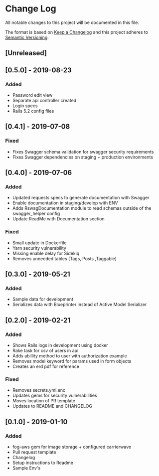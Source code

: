 # Change Log
All notable changes to this project will be documented in this file.

The format is based on [Keep a Changelog](http://keepachangelog.com/en/1.0.0/)
and this project adheres to [Semantic Versioning](http://semver.org/spec/v2.0.0.html).

## [Unreleased]

<!-- Note: Every project begins on version 0.1.0. Clear out the log below and start anew. Remove this message once completed. -->

## [0.5.0] - 2019-08-23
### Added 
- Password edit view
- Separate api controller created
- Login specs
- Rails 5.2 config files

## [0.4.1] - 2019-07-08
### Fixed
- Fixes Swagger schema validation for swagger security requirements
- Fixes Swagger dependencies on staging + production environments

## [0.4.0] - 2019-07-06
### Added
- Updated requests specs to generate documentation with Swagger
- Enable documentation in staging/develop with ENV
- Adds RswagDocumentation module to read schemas outside of the swagger_helper config
- Update ReadMe with Documentation section

### Fixed
- Small update in Dockerfile
- Yarn security vulnerability
- Missing enable delay for Sidekiq
- Removes unneeded tables (Tags, Posts ,Taggable)

## [0.3.0] - 2019-05-21
### Added
- Sample data for development
- Serializes data with Blueprinter instead of Active Model Serializer

## [0.2.0] - 2019-02-21
### Added
- Shows Rails logs in development using docker
- Rake task for csv of users in api
- Adds abillity method to user with authorization example
- Removes model keyword for params used in form objects
- Creates an erd pdf for reference

### Fixed
- Removes secrets.yml.enc
- Updates gems for security vulnerabilities
- Moves location of PR template
- Updates to README and CHANGELOG

## [0.1.0] - 2019-01-10
### Added
- fog-aws gem for image storage + configured carrierwave
- Pull request template
- Changelog
- Setup instructions to Readme
- Sample Env's
